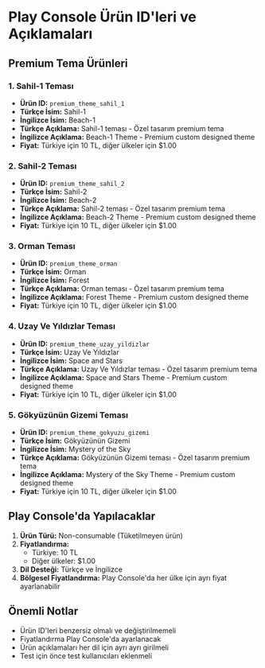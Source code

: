 # Play Console Ürün ID'leri ve Açıklamaları

## Premium Tema Ürünleri

### 1. Sahil-1 Teması
- **Ürün ID:** `premium_theme_sahil_1`
- **Türkçe İsim:** Sahil-1
- **İngilizce İsim:** Beach-1
- **Türkçe Açıklama:** Sahil-1 teması - Özel tasarım premium tema
- **İngilizce Açıklama:** Beach-1 Theme - Premium custom designed theme
- **Fiyat:** Türkiye için 10 TL, diğer ülkeler için $1.00

### 2. Sahil-2 Teması
- **Ürün ID:** `premium_theme_sahil_2`
- **Türkçe İsim:** Sahil-2
- **İngilizce İsim:** Beach-2
- **Türkçe Açıklama:** Sahil-2 teması - Özel tasarım premium tema
- **İngilizce Açıklama:** Beach-2 Theme - Premium custom designed theme
- **Fiyat:** Türkiye için 10 TL, diğer ülkeler için $1.00

### 3. Orman Teması
- **Ürün ID:** `premium_theme_orman`
- **Türkçe İsim:** Orman
- **İngilizce İsim:** Forest
- **Türkçe Açıklama:** Orman teması - Özel tasarım premium tema
- **İngilizce Açıklama:** Forest Theme - Premium custom designed theme
- **Fiyat:** Türkiye için 10 TL, diğer ülkeler için $1.00

### 4. Uzay Ve Yıldızlar Teması
- **Ürün ID:** `premium_theme_uzay_yildizlar`
- **Türkçe İsim:** Uzay Ve Yıldızlar
- **İngilizce İsim:** Space and Stars
- **Türkçe Açıklama:** Uzay Ve Yıldızlar teması - Özel tasarım premium tema
- **İngilizce Açıklama:** Space and Stars Theme - Premium custom designed theme
- **Fiyat:** Türkiye için 10 TL, diğer ülkeler için $1.00

### 5. Gökyüzünün Gizemi Teması
- **Ürün ID:** `premium_theme_gokyuzu_gizemi`
- **Türkçe İsim:** Gökyüzünün Gizemi
- **İngilizce İsim:** Mystery of the Sky
- **Türkçe Açıklama:** Gökyüzünün Gizemi teması - Özel tasarım premium tema
- **İngilizce Açıklama:** Mystery of the Sky Theme - Premium custom designed theme
- **Fiyat:** Türkiye için 10 TL, diğer ülkeler için $1.00

## Play Console'da Yapılacaklar

1. **Ürün Türü:** Non-consumable (Tüketilmeyen ürün)
2. **Fiyatlandırma:**
   - Türkiye: 10 TL
   - Diğer ülkeler: $1.00
3. **Dil Desteği:** Türkçe ve İngilizce
4. **Bölgesel Fiyatlandırma:** Play Console'da her ülke için ayrı fiyat ayarlanabilir

## Önemli Notlar

- Ürün ID'leri benzersiz olmalı ve değiştirilmemeli
- Fiyatlandırma Play Console'da ayarlanacak
- Ürün açıklamaları her dil için ayrı ayrı girilmeli
- Test için önce test kullanıcıları eklenmeli
